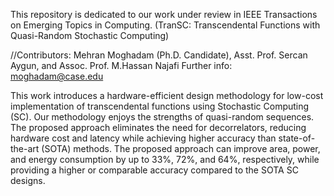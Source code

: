 This repository is dedicated to our work under review in IEEE Transactions on Emerging Topics in Computing.
(TranSC: Transcendental Functions with Quasi-Random Stochastic Computing)

//Contributors: Mehran Moghadam (Ph.D. Candidate), Asst. Prof. Sercan Aygun, and Assoc. Prof. M.Hassan Najafi
Further info: moghadam@case.edu

This work introduces a hardware-efficient design methodology for low-cost implementation of transcendental functions using Stochastic Computing (SC). 
Our methodology enjoys the strengths of quasi-random sequences. 
The proposed approach eliminates the need for decorrelators, reducing hardware cost and latency while achieving higher accuracy than state-of-the-art (SOTA) methods.
The proposed approach can improve area, power, and energy consumption by up to 33%, 72%, and 64%, respectively, while providing a higher or comparable accuracy compared to the SOTA SC designs.
